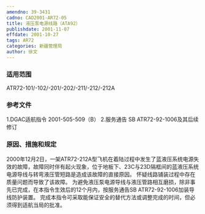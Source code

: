 ```yaml
---
amendno: 39-3431
cadno: CAD2001-AR72-05
title: 液压泵电源线路（ATA92）
publishdate: 2001-11-07
effdate: 2001-10-27
tags: AR72
categories: 新疆管理局
author: 徐文
---
```


### 适用范围 
ATR72-101/-102/-201/-202/-211/-212/-212A

<!--more-->
### 参考文件
1.DGAC适航指令 2001-505-509（B）
    2.服务通告 SB ATR72-92-1006及其后续修订

### 原因、措施和规定 
2000年12月2日，一架ATR72-212A型飞机在着陆过程中发生了蓝液压系统电源失效的故障，故障同时伴有起火现象，位于地板下、23C与23D隔框间的蓝液压系统电源导线与转弯液压管短路是造成该故障的直接原因。 
    怀疑线路铺装过程中存在质量问题而导致了该故障。 
    为避免液压泵电源导线与液压管路相互磨损，除非事先已完成，在本指令生效后的12个月内，按服务通告SB ATR72-92-1006加装导线防护装置。 
    完成本指令可采取能保证安全的替代方法或调整完成的时间，但必须得到适航当局的批准。
